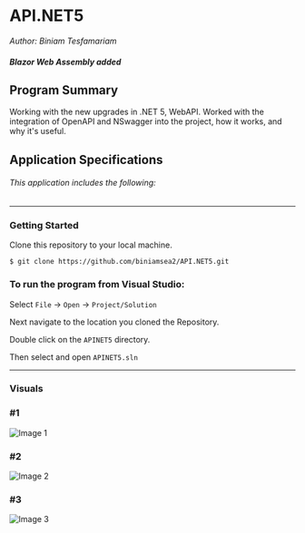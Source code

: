 # API.NET5  

*Author: Biniam Tesfamariam*  

##### Blazor Web Assembly added

## Program Summary 
Working with the new upgrades in .NET 5, WebAPI. Worked with the integration of OpenAPI and NSwagger into the project, how it works, and why it's useful. 

## Application Specifications

###### This application includes the following:  
 
 
 
 
---

### Getting Started
Clone this repository to your local machine.

```
$ git clone https://github.com/biniamsea2/API.NET5.git
```

### To run the program from Visual Studio:
Select ```File``` -> ```Open``` -> ```Project/Solution```

Next navigate to the location you cloned the Repository.

Double click on the ```APINET5``` directory.

Then select and open ```APINET5.sln```

---

### Visuals  
### #1
![Image 1]()
### #2
![Image 2]()
### #3
![Image 3]()
